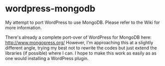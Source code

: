 wordpress-mongodb
=================

My attempt to port WordPress to use MongoDB. Please refer to the Wiki for more information.

There's already a complete port-over of WordPress for MongoDB here: http://www.mongopress.org/
However, I'm approaching this at a slightly different angle, trying my best not to rewrite the codes but just extend the libraries (if possible) where I can. I hope to make this work as easily as as one would installing a WordPress plugin.  
